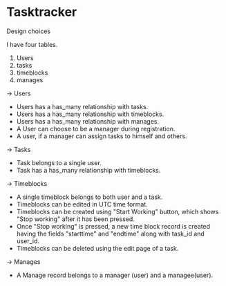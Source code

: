 # Tasktracker

Design choices

I have four tables.

1. Users
2. tasks
3. timeblocks
4. manages

-> Users
* Users has a has_many relationship with tasks.
* Users has a has_many relationship with timeblocks.
* Users has a has_many relationship with manages.
* A User can choose to be a manager during registration. 
* A user, if a manager can assign tasks to himself and others.

-> Tasks
* Task belongs to a single user.
* Task has a has_many relationship with timeblocks.

-> Timeblocks

* A single timeblock belongs to both user and a task. 
* Timeblocks can be edited in UTC time format.
* Timeblocks can be created using "Start Working" button,
  which shows "Stop working" after it has been pressed.
* Once "Stop working" is pressed, a new time block record is created
  having the fields "starttime" and "endtime" along with task_id and user_id.
* Timeblocks can be deleted using the edit page of a task.

-> Manages

* A Manage record belongs to a manager (user) and a managee(user).


